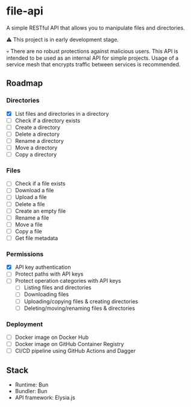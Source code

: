 # file-api
A simple RESTful API that allows you to manipulate files and directories.

⚠️ This project is in early development stage.

💀 There are no robust protections against malicious users. This API is intended to be used as an internal API for simple projects. Usage of a service mesh that encrypts traffic between services is recommended.

## Roadmap

### Directories

- [x] List files and directories in a directory
- [ ] Check if a directory exists
- [ ] Create a directory
- [ ] Delete a directory
- [ ] Rename a directory
- [ ] Move a directory
- [ ] Copy a directory

### Files

- [ ] Check if a file exists
- [ ] Download a file
- [ ] Upload a file
- [ ] Delete a file
- [ ] Create an empty file
- [ ] Rename a file
- [ ] Move a file
- [ ] Copy a file
- [ ] Get file metadata

### Permissions

- [x] API key authentication
- [ ] Protect paths with API keys
- [ ] Protect operation categories with API keys
    - [ ] Listing files and directories
    - [ ] Downloading files
    - [ ] Uploading/copying files & creating directories
    - [ ] Deleting/moving/renaming files & directories

### Deployment

- [ ] Docker image on Docker Hub
- [ ] Docker image on GitHub Container Registry
- [ ] CI/CD pipeline using GitHub Actions and Dagger

## Stack

- Runtime: Bun
- Bundler: Bun
- API framework: Elysia.js